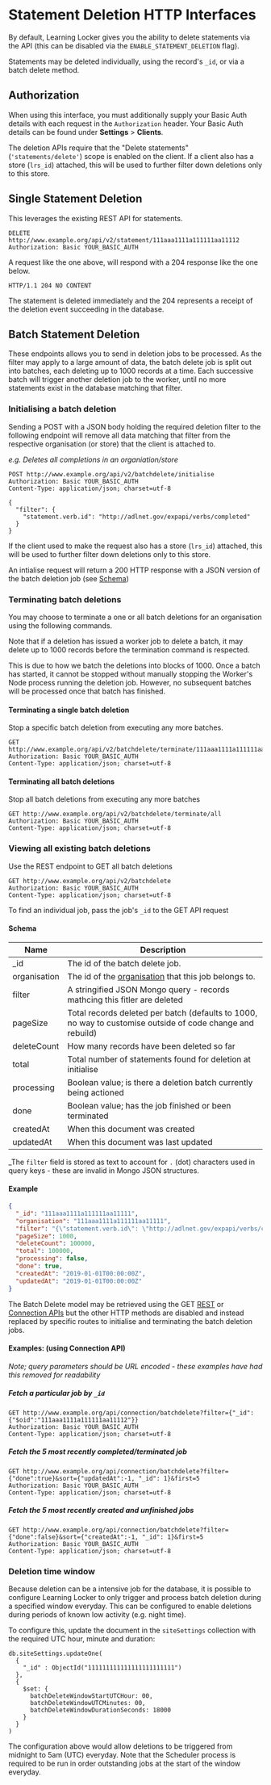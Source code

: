 # Statement Deletion HTTP Interfaces

By default, Learning Locker gives you the ability to delete statements via the API (this can be disabled via the `ENABLE_STATEMENT_DELETION` flag). 

Statements may be deleted individually, using the record's `_id`, or via a batch delete method.

## Authorization

When using this interface, you must additionally supply your Basic Auth details with each request in the `Authorization` header. Your Basic Auth details can be found under **Settings** > **Clients**. 

The deletion APIs require that the "Delete statements" (`'statements/delete'`) scope is enabled on the client. If a client also has a store (`lrs_id`) attached, this will be used to further filter down deletions only to this store.


## Single Statement Deletion

This leverages the existing REST API for statements.

```
DELETE http://www.example.org/api/v2/statement/111aaa1111a111111aa11112
Authorization: Basic YOUR_BASIC_AUTH
```

A request like the one above, will respond with a 204 response like the one below.

```
HTTP/1.1 204 NO CONTENT
```

The statement is deleted immediately and the 204 represents a receipt of the deletion event succeeding in the database.

## Batch Statement Deletion

These endpoints allows you to send in deletion jobs to be processed. As the filter may apply to a large amount of data, the batch delete job is split out into batches, each deleting up to 1000 records at a time. Each successive batch will trigger another deletion job to the worker, until no more statements exist in the database matching that filter.

### Initialising a batch deletion

Sending a POST with a JSON body holding the required deletion filter to the following endpoint will remove all data matching that filter from the respective organisation (or store) that the client is attached to.

_e.g. Deletes all completions in an organiation/store_

```
POST http://www.example.org/api/v2/batchdelete/initialise
Authorization: Basic YOUR_BASIC_AUTH
Content-Type: application/json; charset=utf-8

{
  "filter": {
    "statement.verb.id": "http://adlnet.gov/expapi/verbs/completed"
  }
}
```

If the client used to make the request also has a store (`lrs_id`) attached, this will be used to further filter down deletions only to this store.

An intialise request will return a 200 HTTP response with a JSON version of the batch deletion job (see [Schema](#schema))

### Terminating batch deletions

You may choose to terminate a one or all batch deletions for an organisation using the following commands.

Note that if a deletion has issued a worker job to delete a batch, it may delete up to 1000 records before the termination command is respected. 

This is due to how we batch the deletions into blocks of 1000. Once a batch has started, it cannot be stopped without manually stopping the Worker's Node process running the deletion job. However, no subsequent batches will be processed once that batch has finished.

#### Terminating a single batch deletion

Stop a specific batch deletion from executing any more batches.

```
GET http://www.example.org/api/v2/batchdelete/terminate/111aaa1111a111111aa11112
Authorization: Basic YOUR_BASIC_AUTH
Content-Type: application/json; charset=utf-8
```

#### Terminating all batch deletions

Stop all batch deletions from executing any more batches

```
GET http://www.example.org/api/v2/batchdelete/terminate/all
Authorization: Basic YOUR_BASIC_AUTH
Content-Type: application/json; charset=utf-8
```

### Viewing all existing batch deletions
Use the REST endpoint to GET all batch deletions

```
GET http://www.example.org/api/v2/batchdelete
Authorization: Basic YOUR_BASIC_AUTH
Content-Type: application/json; charset=utf-8
```

To find an individual job, pass the job's `_id` to the GET API request

#### Schema

Name | Description 
--- | ---
_id | The id of the batch delete job.
organisation | The id of the [organisation](../http-organisations#schema) that this job belongs to.
filter | A stringified JSON Mongo query - records mathcing this fitler are deleted
pageSize | Total records deleted per batch (defaults to 1000, no way to customise outside of code change and rebuild)
deleteCount | How many records have been deleted so far
total | Total number of statements found for deletion at initialise
processing | Boolean value; is there a deletion batch currently being actioned
done | Boolean value; has the job finished or been terminated
createdAt | When this document was created
updatedAt | When this document was last updated

_The `filter` field is stored as text to account for `.` (dot) characters used in query keys - these are invalid in Mongo JSON structures. 


#### Example

```json
{
  "_id": "111aaa1111a111111aa11111",
  "organisation": "111aaa1111a111111aa11111",
  "filter": "{\"statement.verb.id\": \"http://adlnet.gov/expapi/verbs/completed\"}",
  "pageSize": 1000,
  "deleteCount": 100000,
  "total": 100000,
  "processing": false,
  "done": true,
  "createdAt": "2019-01-01T00:00:00Z",
  "updatedAt": "2019-01-01T00:00:00Z"
}
```

The Batch Delete model may be retrieved using the GET [REST](../http-rest) or [Connection APIs](../http-connection) but the other HTTP methods are disabled and instead replaced by specific routes to initialise and terminating the batch deletion jobs.

#### Examples: (using Connection API)

_Note; query parameters should be URL encoded - these examples have had this removed for readability_

##### Fetch a particular job by `_id`

```
GET http://www.example.org/api/connection/batchdelete?filter={"_id":{"$oid":"111aaa1111a111111aa11112"}}
Authorization: Basic YOUR_BASIC_AUTH
Content-Type: application/json; charset=utf-8
```

##### Fetch the 5 most recently completed/terminated job
```
GET http://www.example.org/api/connection/batchdelete?filter={"done":true}&sort={"updatedAt":-1, "_id": 1}&first=5
Authorization: Basic YOUR_BASIC_AUTH
Content-Type: application/json; charset=utf-8
```

##### Fetch the 5 most recently created and unfinished jobs 
```
GET http://www.example.org/api/connection/batchdelete?filter={"done":false}&sort={"createdAt":-1, "_id": 1}&first=5
Authorization: Basic YOUR_BASIC_AUTH
Content-Type: application/json; charset=utf-8
```



### Deletion time window
Because deletion can be a intensive job for the database, it is possible to configure Learning Locker to only trigger and process batch deletion during a specified window everyday. This can be configured to enable deletions during periods of known low activity (e.g. night time).

To configure this, update the document in the `siteSettings` collection with the required UTC hour, minute and duration:

```mongo
db.siteSettings.updateOne(
  {
    "_id" : ObjectId("111111111111111111111111")
  },
  {
    $set: {
      batchDeleteWindowStartUTCHour: 00,
      batchDeleteWindowUTCMinutes: 00,
      batchDeleteWindowDurationSeconds: 18000
    }
  }
)
```

The configuration above would allow deletions to be triggered from midnight to 5am (UTC) everyday. Note that the Scheduler process is required to be run in order outstanding jobs at the start of the window everyday.
